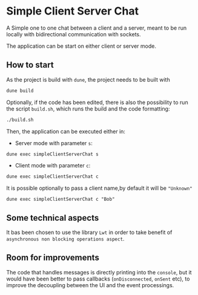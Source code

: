 # Simple Client Server Chat


A Simple one to one chat between a client and a server, meant to be run locally with bidirectional communication with sockets.

The application can be start on either client or server mode.

## How to start

As the project is build with `dune`, the project needs to be built with

```bash
dune build
```

Optionally, if the code has been edited, there is also the possibility to run the script `build.sh`, which runs the build and the code formatting:
```bash
./build.sh
```

Then, the application can be executed either in:

- Server mode with parameter `s`:
```bash
dune exec simpleClientServerChat s
```

- Client mode with parameter `c`:
```bash
dune exec simpleClientServerChat c
```

It is possible optionally to pass a client name,by default it will be `"Unknown"`
```
dune exec simpleClientServerChat c "Bob"
```

## Some technical aspects
It bas been chosen to use the library `Lwt` in order to take benefit of `asynchronous non blocking operations aspect`.

## Room for improvements
The code that handles messages is directly printing into the `console`, but it would have been better to pass callbacks (`onDisconnected`, `onSent` etc), to improve the decoupling between
the UI and the event processings.
